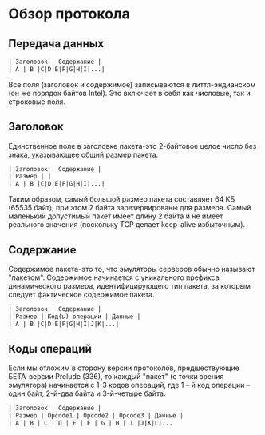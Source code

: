 # Обзор протокола

## Передача данных

```txt
| Заголовок | Содержание |
| A | B |C|D|E|F|G|H|I|...|
```

Все поля (заголовок и содержимое) записываются в литтл-эндианском (он же порядок байтов Intel). Это включает в себя как числовые, так и строковые поля.

## Заголовок

Единственное поле в заголовке пакета-это 2-байтовое целое число без знака, указывающее общий размер пакета.

```txt
| Заголовок | Содержание |
| Размер | |
| A | B |C|D|E|F|G|H|I|...|
```

Таким образом, самый большой размер пакета составляет 64 КБ (65535 байт), при этом 2 байта зарезервированы для размера. Самый маленький допустимый пакет имеет длину 2 байта и не имеет реального значения (поскольку TCP делает keep-alive избыточным).

## Содержание

Содержимое пакета-это то, что эмуляторы серверов обычно называют "пакетом". Содержимое начинается с уникального префикса динамического размера, идентифицирующего тип пакета, за которым следует фактическое содержимое пакета.

```txt
| Заголовок | Содержание |
| Размер | Код(ы) операции | Данные |
| A | B |C|D|E|F|G|H|I|J|K|...|
```

## Коды операций

Если мы отложим в сторону версии протоколов, предшествующие БЕТА-версии Prelude (336), то каждый "пакет" (с точки зрения эмулятора) начинается с 1-3 кодов операций, где 1 – й код операции – один байт, 2-й-два байта и 3-й-четыре байта.

```txt
| Заголовок | Содержание |
| Размер | Opcode1 | Opcode2 | Opcode3 | Данные |
| A | B | C | D | E | F | G | H | I |J|K|L|...
```